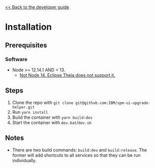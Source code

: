 [<< Back to the developer guide](../developer_guide.md)

# Installation

## Prerequisites

### Software

- Node >= 12.14.1 AND < 13.
    - [Not Node 14. Eclipse Theia does not support it.](https://www.gitmemory.com/issue/eclipse-theia/theia/8920/754781284)

## Steps

1. Clone the repo with `git clone git@github.com:IBM/spm-ui-upgrade-helper.git`
2. Run `yarn install`
3. Build the container with `yarn build:dev`
4. Start the container with `dev.bat`/`dev.sh`

## Notes

- There are two build commands: `build:dev` and `build:release`. The former will add shortcuts to all services so that they can be run individually.
